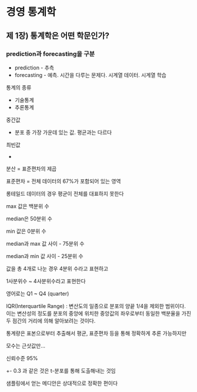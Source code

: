 # 경영 통계학

## 제 1장) 통계학은 어떤 학문인가?

### prediction과 forecasting을 구분

- prediction - 추측
- forecasting - 예측. 시간을 다루는 문제다. 시계열 데이터. 시계열 학습



통계의 종류

- 기술통계
- 추론통계



중간값

- 분포 중 가장 가운데 있는 값. 평균과는 다르다



최빈값

- 



분산 = 표준편차의 제곱

표준편차 = 전체 데이터의 67%가 포함되어 있는 영역



롱테일드 데이터의 경우 평균이 전체를 대표하지 못한다

max 값은 백분위 수

median은 50분위 수

min 값은  0분위 수

median과 max 값 사이 - 75분위 수

median과 min 값 사이 - 25분위 수



값을 총 4개로 나눈 경우 4분위 수라고 표현하고

1사분위수 ~ 4사분위수라고 표현한다

영어로는 Q1 ~ Q4 (quarter)

IQR(Interquartile Range) : 변산도의 일종으로 분포의 양끝 1/4을 제외한 범위이다. 이는 변산성의 정도를 분포의 중앙에 위치한 중앙값의 좌우로부터 동일한 백분율을 가진 두 점간의 거리에 의해 알아보려는 것이다.



통계량은 표본으로부터 추출해서 평균, 표준편차 등을 통해 정확하게 추론 가능하지만

모수는 근삿값만...



신뢰수준 95% 

+- 0.3 과 같은 것은 t-분포를 통해 도출해내는 것임



샘플링에서 얻는 메디안은 상대적으로 정확한 편이다



